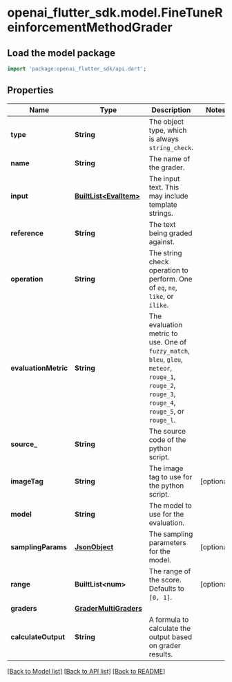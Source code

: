 # openai_flutter_sdk.model.FineTuneReinforcementMethodGrader

## Load the model package
```dart
import 'package:openai_flutter_sdk/api.dart';
```

## Properties
Name | Type | Description | Notes
------------ | ------------- | ------------- | -------------
**type** | **String** | The object type, which is always `string_check`. | 
**name** | **String** | The name of the grader. | 
**input** | [**BuiltList&lt;EvalItem&gt;**](EvalItem.md) | The input text. This may include template strings. | 
**reference** | **String** | The text being graded against. | 
**operation** | **String** | The string check operation to perform. One of `eq`, `ne`, `like`, or `ilike`. | 
**evaluationMetric** | **String** | The evaluation metric to use. One of `fuzzy_match`, `bleu`, `gleu`, `meteor`, `rouge_1`, `rouge_2`, `rouge_3`, `rouge_4`, `rouge_5`, or `rouge_l`. | 
**source_** | **String** | The source code of the python script. | 
**imageTag** | **String** | The image tag to use for the python script. | [optional] 
**model** | **String** | The model to use for the evaluation. | 
**samplingParams** | [**JsonObject**](.md) | The sampling parameters for the model. | [optional] 
**range** | **BuiltList&lt;num&gt;** | The range of the score. Defaults to `[0, 1]`. | [optional] 
**graders** | [**GraderMultiGraders**](GraderMultiGraders.md) |  | 
**calculateOutput** | **String** | A formula to calculate the output based on grader results. | 

[[Back to Model list]](../README.md#documentation-for-models) [[Back to API list]](../README.md#documentation-for-api-endpoints) [[Back to README]](../README.md)


